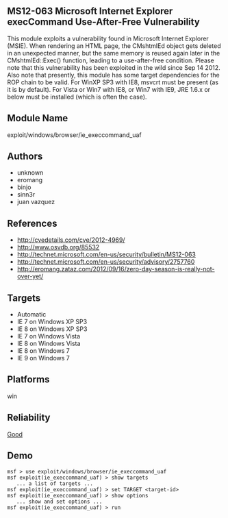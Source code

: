 ## MS12-063 Microsoft Internet Explorer execCommand Use-After-Free Vulnerability 

This module exploits a vulnerability found in Microsoft 
Internet Explorer (MSIE). When rendering an HTML page, the 
CMshtmlEd object gets deleted in an unexpected manner, but 
the same memory is reused again later in the 
CMshtmlEd::Exec() function, leading to a use-after-free 
condition. Please note that this vulnerability has been 
exploited in the wild since Sep 14 2012. Also note that 
presently, this module has some target dependencies for the 
ROP chain to be valid. For WinXP SP3 with IE8, msvcrt must 
be present (as it is by default). For Vista or Win7 with 
IE8, or Win7 with IE9, JRE 1.6.x or below must be installed 
(which is often the case).


## Module Name
exploit/windows/browser/ie_execcommand_uaf

## Authors
* unknown
* eromang
* binjo
* sinn3r
* juan vazquez


## References
* http://cvedetails.com/cve/2012-4969/
* http://www.osvdb.org/85532
* http://technet.microsoft.com/en-us/security/bulletin/MS12-063
* http://technet.microsoft.com/en-us/security/advisory/2757760
* http://eromang.zataz.com/2012/09/16/zero-day-season-is-really-not-over-yet/



## Targets
* Automatic
* IE 7 on Windows XP SP3
* IE 8 on Windows XP SP3
* IE 7 on Windows Vista
* IE 8 on Windows Vista
* IE 8 on Windows 7
* IE 9 on Windows 7


## Platforms
win

## Reliability
[Good](https://github.com/rapid7/metasploit-framework/wiki/Exploit-Ranking)

## Demo

```
msf > use exploit/windows/browser/ie_execcommand_uaf
msf exploit(ie_execcommand_uaf) > show targets
   ... a list of targets ...
msf exploit(ie_execcommand_uaf) > set TARGET <target-id>
msf exploit(ie_execcommand_uaf) > show options
   ... show and set options ...
msf exploit(ie_execcommand_uaf) > run
```
    
    